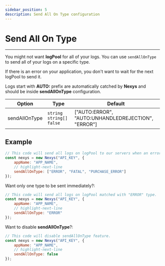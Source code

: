 ```yaml
---
sidebar_position: 5
description: Send All On Type configuration
---
```


# Send All On Type

---

You might not want **logPool** for all of your logs. You can use `sendAllOnType` to send all of your logs on a specific type.

If there is an error on your application, you don't want to wait for the next logPool to send it.

Logs start with **AUTO:** prefix are automatically catched by **Nexys** and should be inside **sendAllOnType** configuration.

| Option | Type | Default |
| --- | --- | --- |
| sendAllOnType | `string` `string[]` `false` | ["AUTO:ERROR", "AUTO:UNHANDLEDREJECTION", "ERROR"] |

## Example

```javascript
// This code will send all logs on logPool to our servers when an error occurs.
const nexys = new Nexys("API_KEY", { 
    appName: "APP_NAME", 
    // highlight-next-line
    sendAllOnType: ["ERROR", "FATAL", "PURCHASE_ERROR"]
});
```

Want only one type to be sent immediately?:

```javascript
// This code will send all logs on logPool matched with "ERROR" type.
const nexys = new Nexys("API_KEY", { 
    appName: "APP_NAME", 
    // highlight-next-line
    sendAllOnType: "ERROR"
});
```

Want to disable **sendAllOnType**?:

```javascript
// This code will disable sendAllOnType feature.
const nexys = new Nexys("API_KEY", { 
    appName: "APP_NAME", 
    // highlight-next-line
    sendAllOnType: false
});
```